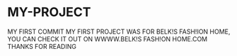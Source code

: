 # MY-PROJECT
MY FIRST COMMIT
MY FIRST PROJECT WAS FOR  BELK!S FASH!ION HOME, YOU CAN CHECK IT OUT ON WWWW.BELK!S FASH!ON HOME.COM
THANKS FOR READING
